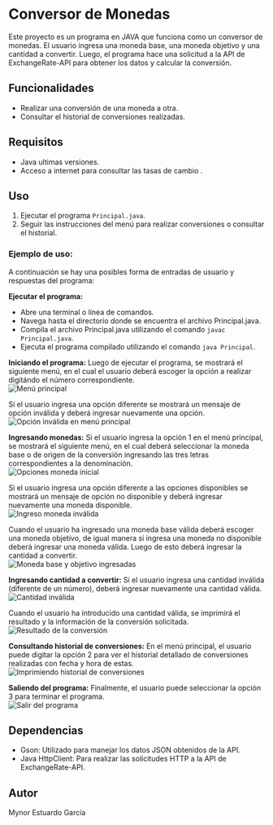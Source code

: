 # Conversor de Monedas
Este proyecto es un programa en JAVA que funciona como un conversor de monedas. El usuario ingresa una moneda base, una moneda objetivo y una cantidad a convertir. Luego, el programa hace una solicitud a la API de ExchangeRate-API para obtener los datos y calcular la conversión.

## Funcionalidades

- Realizar una conversión de una moneda a otra.
- Consultar el historial de conversiones realizadas.

## Requisitos

- Java ultimas versiones.
- Acceso a internet para consultar las tasas de cambio .

## Uso

1. Ejecutar el programa `Principal.java`.
2. Seguir las instrucciones del menú para realizar conversiones o consultar el historial.

### Ejemplo de uso:

A continuación se hay una posibles forma de entradas de usuario y respuestas del programa:

 **Ejecutar el programa:**
   - Abre una terminal o línea de comandos.
   - Navega hasta el directorio donde se encuentra el archivo Principal.java.
   - Compila el archivo Principal.java utilizando el comando `javac Principal.java`.
   - Ejecuta el programa compilado utilizando el comando `java Principal`.
     
 **Iniciando el programa:**
Luego de ejecutar el programa, se mostrará el siguiente menú, en el cual el usuario deberá escoger la opción a realizar digitándo el número correspondiente.<br>
![Menú principal](recursos/Menu_principal.png)

Si el usuario ingresa una opción diferente se mostrará un mensaje de opción inválida y deberá ingresar nuevamente una opción.<br>
![Opción inválida en menú principal](recursos/Opcion_Invalida.png)

 **Ingresando monedas:**
 Si el usuario ingresa la opción 1 en el menú principal, se mostrará el siguiente menú, en el cual deberá seleccionar la moneda base o de origen de la conversión ingresando las tres letras correspondientes a la denominación.<br> 
![Opciones moneda inicial](recursos/Cambiar_moneda.png)

Si el usuario ingresa una opción diferente a las opciones disponibles se mostrará un mensaje de opción no disponible y deberá ingresar nuevamente una moneda disponible.<br>
![Ingreso moneda inválida](recursos/moneda_invalida.png)

Cuando el usuario ha ingresado una moneda base válida deberá escoger una moneda objetivo, de igual manera si ingresa una moneda no disponible deberá ingresar una moneda válida. Luego de esto deberá ingresar la cantidad a convertir.<br>
![Moneda base y objetivo ingresadas](recursos/Seleccion_monedas.png)

 **Ingresando cantidad a convertir:**
Si el usuario ingresa una cantidad inválida (diferente de un número), deberá ingresar nuevamente una cantidad válida.<br>
![Cantidad inválida](recursos/cantidad_invalida.png)

Cuando el usuario ha introducido una cantidad válida, se imprimirá el resultado y la información de la conversión solicitada.<br>
![Resultado de la conversión](recursos/resultado_conversion.png)

 **Consultando historial de conversiones:**
En el menú principal, el usuario puede digitar la opción 2 para ver el historial detallado de conversiones realizadas con fecha y hora de estas.<br>
![Imprimiendo historial de conversiones](recursos/imprimir_conversiones.png)

 **Saliendo del programa:**
Finalmente, el usuario puede seleccionar la opción 3 para terminar el programa.<br>
![Salir del programa](recursos/salir.png)

## Dependencias

- Gson: Utilizado para manejar los datos JSON obtenidos de la API.
- Java HttpClient: Para realizar las solicitudes HTTP a la API de ExchangeRate-API.

## Autor

Mynor Estuardo García
